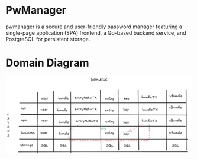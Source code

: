 # PwManager

pwmanager is a secure and user-friendly password manager featuring a single-page application (SPA) frontend, a Go-based backend service, and PostgreSQL for persistent storage.

# Domain Diagram

![domain diagram](./dddv2.png)